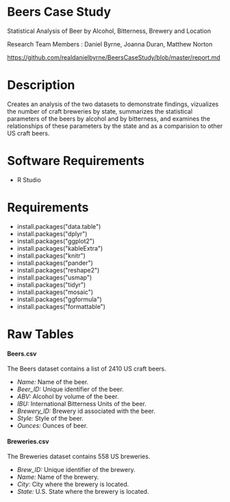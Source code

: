 # Beers Case Study
Statistical Analysis of Beer by Alcohol, Bitterness, Brewery and Location

Research Team Members : Daniel Byrne, Joanna Duran, Matthew Norton

https://github.com/realdanielbyrne/BeersCaseStudy/blob/master/report.md

# Description
Creates an analysis of the two datasets to demonstrate findings, vizualizes the number of craft breweries by state, summarizes the statistical parameters of the beers by alcohol and by bitterness, and examines the relationships of these parameters by the state and as a comparision to other US craft beers.

# Software Requirements
* R Studio

# Requirements
* install.packages("data.table")
* install.packages("dplyr")
* install.packages("ggplot2")
* install.packages("kableExtra")
* install.packages("knitr")
* install.packages("pander")
* install.packages("reshape2")
* install.packages("usmap")
* install.packages("tidyr")
* install.packages("mosaic")
* install.packages("ggformula")
* install.packages("formattable")

# Raw Tables
#### Beers.csv
The Beers dataset contains a list of 2410 US craft beers.
- *Name:* Name of the beer.
- *Beer_ID:* Unique identifier of the beer.
- *ABV:* Alcohol by volume of the beer.
- *IBU:* International Bitterness Units of the beer.
- *Brewery_ID:* Brewery id associated with the beer.
- *Style:* Style of the beer.
- *Ounces:* Ounces of beer.

#### Breweries.csv
The Breweries dataset contains 558 US breweries. 
- *Brew_ID:* Unique identifier of the brewery.
- *Name:* Name of the brewery.
- *City:* City where the brewery is located.
- *State:* U.S. State where the brewery is located.
